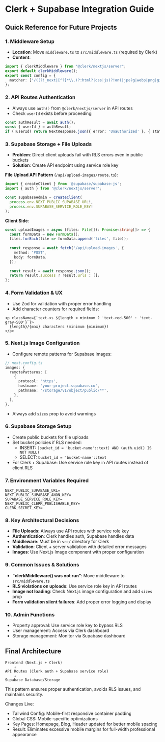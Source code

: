 # Clerk + Supabase Integration Guide

## Quick Reference for Future Projects

### 1. Middleware Setup
- **Location**: Move `middleware.ts` to `src/middleware.ts` (required by Clerk)
- **Content**: 
```ts
import { clerkMiddleware } from "@clerk/nextjs/server";
export default clerkMiddleware();
export const config = {
  matcher: ['/((?!_next|[^?]*\\.(?:html?|css|js(?!on)|jpe?g|webp|png|gif|svg|ttf|woff2?|ico|csv|docx?|xlsx?|zip|webmanifest)).*)', '/(api|trpc)(.*)'],
};
```

### 2. API Routes Authentication
- Always use `auth()` from `@clerk/nextjs/server` in API routes
- Check `userId` exists before proceeding
```ts
const authResult = await auth();
const { userId } = authResult;
if (!userId) return NextResponse.json({ error: 'Unauthorized' }, { status: 401 });
```

### 3. Supabase Storage + File Uploads
- **Problem**: Direct client uploads fail with RLS errors even in public buckets
- **Solution**: Create API endpoint using service role key

**File Upload API Pattern** (`/api/upload-images/route.ts`):
```ts
import { createClient } from '@supabase/supabase-js';
import { auth } from '@clerk/nextjs/server';

const supabaseAdmin = createClient(
  process.env.NEXT_PUBLIC_SUPABASE_URL!,
  process.env.SUPABASE_SERVICE_ROLE_KEY!
);
```

**Client Side**:
```ts
const uploadImages = async (files: File[]): Promise<string[]> => {
  const formData = new FormData();
  files.forEach(file => formData.append('files', file));
  
  const response = await fetch('/api/upload-images', {
    method: 'POST',
    body: formData,
  });
  
  const result = await response.json();
  return result.success ? result.urls : [];
};
```

### 4. Form Validation & UX
- Use Zod for validation with proper error handling
- Add character counters for required fields:
```tsx
<p className={`text-xs ${length < minimum ? 'text-red-500' : 'text-gray-500'}`}>
  {length}/{max} characters (minimum {minimum})
</p>
```

### 5. Next.js Image Configuration
- Configure remote patterns for Supabase images:
```ts
// next.config.ts
images: {
  remotePatterns: [
    {
      protocol: 'https',
      hostname: 'your-project.supabase.co',
      pathname: '/storage/v1/object/public/**',
    },
  ],
},
```
- Always add `sizes` prop to avoid warnings

### 6. Supabase Storage Setup
- Create public buckets for file uploads
- Set bucket policies if RLS needed:
  - INSERT: `(bucket_id = 'bucket-name'::text) AND (auth.uid() IS NOT NULL)`
  - SELECT: `bucket_id = 'bucket-name'::text`
- For Clerk + Supabase: Use service role key in API routes instead of client RLS

### 7. Environment Variables Required
```
NEXT_PUBLIC_SUPABASE_URL=
NEXT_PUBLIC_SUPABASE_ANON_KEY=
SUPABASE_SERVICE_ROLE_KEY=
NEXT_PUBLIC_CLERK_PUBLISHABLE_KEY=
CLERK_SECRET_KEY=
```

### 8. Key Architectural Decisions
- **File Uploads**: Always use API routes with service role key
- **Authentication**: Clerk handles auth, Supabase handles data
- **Middleware**: Must be in `src/` directory for Clerk
- **Validation**: Client + server validation with detailed error messages
- **Images**: Use Next.js Image component with proper configuration

### 9. Common Issues & Solutions
- **"clerkMiddleware() was not run"**: Move middleware to `src/middleware.ts`
- **RLS violations on uploads**: Use service role key in API routes
- **Image not loading**: Check Next.js image configuration and add `sizes` prop
- **Form validation silent failures**: Add proper error logging and display

### 10. Admin Functions
- Property approval: Use service role key to bypass RLS
- User management: Access via Clerk dashboard
- Storage management: Monitor via Supabase dashboard

## Final Architecture
```
Frontend (Next.js + Clerk) 
    ↓
API Routes (Clerk auth + Supabase service role)
    ↓
Supabase Database/Storage
```

This pattern ensures proper authentication, avoids RLS issues, and maintains security.


Changes Live:

  - Tailwind Config: Mobile-first responsive container padding
  - Global CSS: Mobile-specific optimizations
  - Key Pages: Homepage, Blog, Header updated for better mobile spacing
  - Result: Eliminates excessive mobile margins for full-width professional appearance   
  